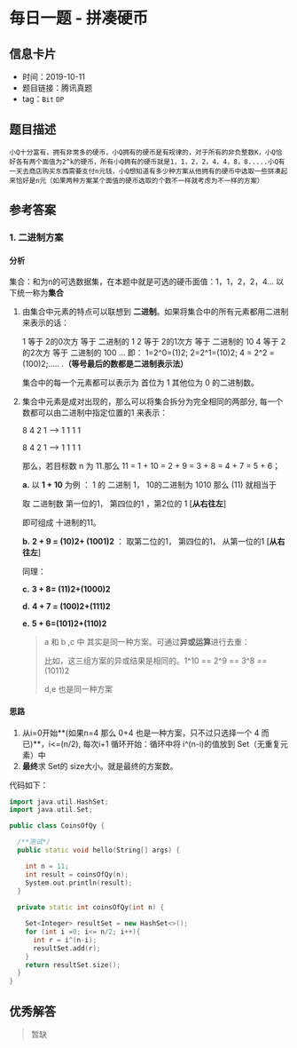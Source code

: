 # 毎日一题 -  拼凑硬币

## 信息卡片

* 时间：2019-10-11
* 题目链接：腾讯真题
* tag：`Bit` `DP`  
## 题目描述
```
小Q十分富有，拥有非常多的硬币，小Q拥有的硬币是有规律的，对于所有的非负整数K，小Q恰好各有两个面值为2^k的硬币，所有小Q拥有的硬币就是1，1，2，2，4，4，8，8.....小Q有一天去商店购买东西需要支付n元钱，小Q想知道有多少种方案从他拥有的硬币中选取一些拼凑起来恰好是n元（如果两种方案某个面值的硬币选取的个数不一样就考虑为不一样的方案）
```

## 参考答案

### 1. 二进制方案

#### 分析

集合：和为n的可选数据集，在本题中就是可选的硬币面值：1，1，2，2，4… 以下统一称为**集合**

1. 由集合中元素的特点可以联想到 **二进制**。如果将集合中的所有元素都用二进制来表示的话：

   1 等于 2的0次方 等于 二进制的 1 
   2 等于 2的1次方 等于 二进制的 10
   4 等于 2的2次方 等于 二进制的 100
   ...
   即：
   1=2^0=(1)2; 2=2^1=(10)2; 4 = 2^2 = (100)2;..... .**（等号最后的数都是二进制表示法）**

   集合中的每一个元素都可以表示为 首位为 1 其他位为 0 的二进制数。

2. 集合中元素是成对出现的，那么可以将集合拆分为完全相同的两部分, 每一个数都可以由二进制中指定位置的1 来表示：

   8 4 2 1             —>     1 1 1 1

   8 4 2 1             —>     1 1 1 1

   那么，若目标数 n 为 11.那么  11 = 1 + 10 = 2 + 9 = 3 + 8 = 4 + 7 = 5 + 6；

   **a.** 以 **1 + 10** 为例 ： 1 的 二进制  1，  10的二进制为  1010     那么 (11) 就相当于 

   取 二进制数 第一位的1， 第四位的1 ，第2位的 1 [**从右往左**]

    即可组成 十进制的11。

   **b.** **2 + 9 = (10)2+ (1001)2** ： 取第二位的1， 第四位的1， 从第一位的1 [**从右往左**]

   同理：

   **c.** **3 + 8= (11)2+(1000)2**

   **d.** **4 + 7 = (100)2+(111)2**

   **e.** **5 + 6=(101)2+(110)2**

   > a 和 b ,c 中 其实是同一种方案。可通过**异或运算**进行去重：
   >
   > 比如，这三组方案的异或结果是相同的。1^10 == 2^9 == 3^8 == (1011)2
   >
   > d,e 也是同一种方案

#### 思路

1. 从i=0开始**(如果n=4 那么 0+4 也是一种方案，只不过只选择一个 4 而已)**，i<=(n/2), 每次i+1  循环开始：循环中将 i^(n-i)的值放到 Set（无重复元素）中
2. **最终**求 Set的 size大小。就是最终的方案数。

代码如下：

```c++
import java.util.HashSet;
import java.util.Set;

public class CoinsOfQy {

  /**测试*/
  public static void hello(String[] args) {

    int n = 11;
    int result = coinsOfQy(n);
    System.out.println(result);
  }
  
  private static int coinsOfQy(int n) {

    Set<Integer> resultSet = new HashSet<>();
    for (int i =0; i<= n/2; i++){
      int r = i^(n-i);
      resultSet.add(r);
    }
    return resultSet.size();
  }
}

```


## 优秀解答

>暂缺
